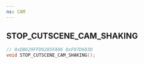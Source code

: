 ```yaml
---
ns: CAM
---
```

## STOP_CUTSCENE_CAM_SHAKING

```c
// 0xDB629FFD9285FA06 0xF07D603D
void STOP_CUTSCENE_CAM_SHAKING();
```



